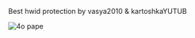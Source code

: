 Best hwid protection by vasya2010 & kartoshkaYUTUB

![4o pape]([https://github.com/jon/coolproject/raw/master/image/image.png](https://media.discordapp.net/attachments/1077625511188107336/1081591784733409320/90c2229e483f9a99.png?width=744&height=909))
